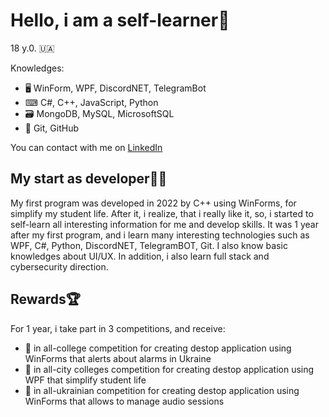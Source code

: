 # Hello, i am a self-learner👋
18 y.0. 🇺🇦

Knowledges:

- 🖥 WinForm, WPF, DiscordNET, TelegramBot
- ⌨ C#, C++, JavaScript, Python
- 🗃 MongoDB, MySQL, MicrosoftSQL
- 🚥 Git, GitHub

You can contact with me on [LinkedIn](https://www.linkedin.com/in/stasmolchanov/)

## My start as developer👨‍💻
My first program was developed in 2022 by C++ using WinForms, for simplify my student life. After it, i realize, that i really like it, so, i started to self-learn all interesting information for me and develop skills. It was 1 year after my first program, and i learn many interesting technologies such as WPF, C#, Python, DiscordNET, TelegramBOT, Git. I also know basic knowledges about UI/UX. In addition, i also learn full stack and cybersecurity direction.

## Rewards🏆
For 1 year, i take part in 3 competitions, and receive:
- 🥇 in all-college competition for creating destop application using WinForms that alerts about alarms in Ukraine
- 🥇 in all-city colleges competition for creating destop application using WPF that simplify student life
- 🥉 in all-ukrainian competition for creating destop application using WinForms that allows to manage audio sessions 
